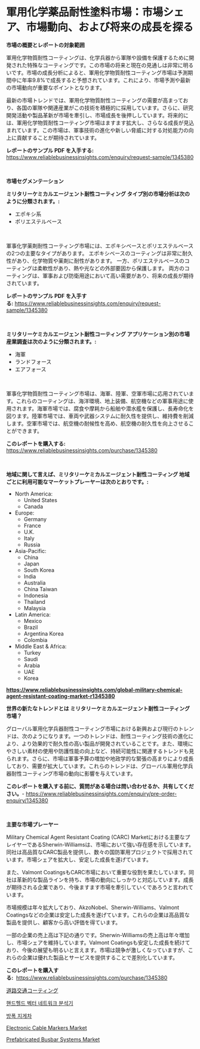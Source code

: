 <p><h1>軍用化学薬品耐性塗料市場：市場シェア、市場動向、および将来の成長を探る</h1></p><p><strong>市場の概要とレポートの対象範囲</strong></p>
<p><p>軍用化学物質耐性コーティングは、化学兵器から軍隊や設備を保護するために開発された特殊なコーティングです。この市場の将来と現在の見通しは非常に明るいです。市場の成長分析によると、軍用化学物質耐性コーティング市場は予測期間中に年率9.8%で成長すると予想されています。これにより、市場予測や最新の市場動向が重要なポイントとなります。</p><p>最新の市場トレンドでは、軍用化学物質耐性コーティングの需要が高まっており、各国の軍隊や関連産業がこの技術を積極的に採用しています。さらに、研究開発活動や製品革新が市場を牽引し、市場成長を後押ししています。将来的には、軍用化学物質耐性コーティング市場はますます拡大し、さらなる成長が見込まれています。この市場は、軍事技術の進化や新しい脅威に対する対処能力の向上に貢献することが期待されています。</p></p>
<p><strong>レポートのサンプル PDF を入手する:</strong> <a href="https://www.reliablebusinessinsights.com/enquiry/request-sample/1345380">https://www.reliablebusinessinsights.com/enquiry/request-sample/1345380</a></p>
<p>&nbsp;</p>
<p><strong>市場セグメンテーション</strong></p>
<p><strong>ミリタリーケミカルエージェント耐性コーティング タイプ別の市場分析は次のように分類されます。:</strong></p>
<p><ul><li>エポキシ系</li><li>ポリエステルベース</li></ul></p>
<p>&nbsp;</p>
<p><p>軍事化学薬剤耐性コーティング市場には、エポキシベースとポリエステルベースの2つの主要なタイプがあります。 エポキシベースのコーティングは非常に耐久性があり、化学物質や薬剤に耐性があります。 一方、ポリエステルベースのコーティングは柔軟性があり、熱や光などの外部要因から保護します。 両方のコーティングは、軍事および防衛用途において高い需要があり、将来の成長が期待されています。</p></p>
<p><strong>レポートのサンプル PDF を入手する:</strong>&nbsp;<a href="https://www.reliablebusinessinsights.com/enquiry/request-sample/1345380">https://www.reliablebusinessinsights.com/enquiry/request-sample/1345380</a></p>
<p>&nbsp;</p>
<p><strong> ミリタリーケミカルエージェント耐性コーティング アプリケーション別の市場産業調査は次のように分類されます。:</strong></p>
<p><ul><li>海軍</li><li>ランドフォース</li><li>エアフォース</li></ul></p>
<p>&nbsp;</p>
<p><p>軍事化学物質耐性コーティング市場は、海軍、陸軍、空軍市場に応用されています。これらのコーティングは、海洋環境、地上装備、航空機などの軍事用途に使用されます。海軍市場では、腐食や摩耗から船舶や潜水艦を保護し、長寿命化を図ります。陸軍市場では、車両や武器システムに耐久性を提供し、維持費を削減します。空軍市場では、航空機の耐候性を高め、航空機の耐久性を向上させることができます。</p></p>
<p><strong>このレポートを購入する:</strong>&nbsp; <a href="https://www.reliablebusinessinsights.com/purchase/1345380">https://www.reliablebusinessinsights.com/purchase/1345380</a></p>
<p>&nbsp;</p>
<p><strong>地域に関して言えば、ミリタリーケミカルエージェント耐性コーティング 地域ごとに利用可能なマーケットプレーヤーは次のとおりです。:</strong></p>
<p><ul>
    <li>
        North America:
        <ul>
            <li>United States</li>
            <li>Canada</li>
        </ul>
    </li>
    <li>
        Europe:
        <ul>
            <li>Germany</li>
            <li>France</li>
            <li>U.K.</li>
            <li>Italy</li>
            <li>Russia</li>
        </ul>
    </li>
    <li>
        Asia-Pacific:
        <ul>
            <li>China</li>
            <li>Japan</li>
            <li>South Korea</li>
            <li>India</li>
            <li>Australia</li>
            <li>China Taiwan</li>
            <li>Indonesia</li>
            <li>Thailand</li>
            <li>Malaysia</li>
        </ul>
    </li>
    <li>
        Latin America:
        <ul>
            <li>Mexico</li>
            <li>Brazil</li>
            <li>Argentina Korea</li>
            <li>Colombia</li>
        </ul>
    </li>
    <li>
        Middle East & Africa:
        <ul>
            <li>Turkey</li>
            <li>Saudi</li>
            <li>Arabia</li>
            <li>UAE</li>
            <li>Korea</li>
        </ul>
    </li>
    </ul></p>
<p><strong><a href="https://www.reliablebusinessinsights.com/global-military-chemical-agent-resistant-coating-market-r1345380">https://www.reliablebusinessinsights.com/global-military-chemical-agent-resistant-coating-market-r1345380</a></strong>&nbsp;</p>
<p><strong>世界の新たなトレンドとは ミリタリーケミカルエージェント耐性コーティング 市場？</strong></p>
<p><p>グローバル軍用化学兵器耐性コーティング市場における新興および現行のトレンドは、次のようになります。一つのトレンドは、耐性コーティング技術の進化により、より効果的で耐久性の高い製品が開発されていることです。また、環境にやさしい素材の使用や防護性能の向上など、持続可能性に関連するトレンドも見られます。さらに、市場は軍事予算の増加や地政学的な緊張の高まりにより成長しており、需要が拡大しています。これらのトレンドは、グローバル軍用化学兵器耐性コーティング市場の動向に影響を与えています。</p></p>
<p><strong>このレポートを購入する前に、質問がある場合は問い合わせるか、共有してください。</strong>- <a href="https://www.reliablebusinessinsights.com/enquiry/pre-order-enquiry/1345380">https://www.reliablebusinessinsights.com/enquiry/pre-order-enquiry/1345380</a></p>
<p>&nbsp;</p>
<p><strong>主要な市場プレーヤー</strong></p>
<p><p>Military Chemical Agent Resistant Coating (CARC) Marketにおける主要なプレイヤーであるSherwin-Williamsは、市場において強い存在感を示しています。同社は高品質なCARC製品を提供し、数々の国防軍用プロジェクトで採用されています。市場シェアを拡大し、安定した成長を遂げています。</p><p>また、Valmont CoatingsもCARC市場において重要な役割を果たしています。同社は革新的な製品ラインを持ち、市場の動向にしっかりと対応しています。成長が期待される企業であり、今後ますます市場を牽引していくであろうと言われています。</p><p>市場規模は年々拡大しており、AkzoNobel、Sherwin-Williams、Valmont Coatingsなどの企業は安定した成長を遂げています。これらの企業は高品質な製品を提供し、顧客から高い評価を得ています。</p><p>一部の企業の売上高は下記の通りです。Sherwin-Williamsの売上高は年々増加し、市場シェアを維持しています。Valmont Coatingsも安定した成長を続けており、今後の展望も明るいと言えます。市場は競争が激しくなっていますが、これらの企業は優れた製品とサービスを提供することで差別化しています。</p></p>
<p><strong>このレポートを購入する:</strong>&nbsp;&nbsp;<a href="https://www.reliablebusinessinsights.com/purchase/1345380">https://www.reliablebusinessinsights.com/purchase/1345380</a></p>
<p><p><a href="https://github.com/decker5351/Market-Research-Report-List-1/blob/main/765158394750.md">道路交通コーティング</a></p><p><a href="https://github.com/RonSpencer61/Market-Research-Report-List-1/blob/main/841497286390.md">핸드헬드 벡터 네트워크 분석기</a></p><p><a href="https://github.com/valroy852/Market-Research-Report-List-1/blob/main/588694586389.md">방폭 지게차</a></p><p><a href="https://issuu.com/reportprime-2/docs/electronic-cable-markers-market-size-2030.pptx">Electronic Cable Markers Market</a></p><p><a href="https://github.com/dimitrishawkinswaynenp91rgz/Market-Research-Report-List-2/blob/main/prefabricated-busbar-systems-market.md">Prefabricated Busbar Systems Market</a></p></p>